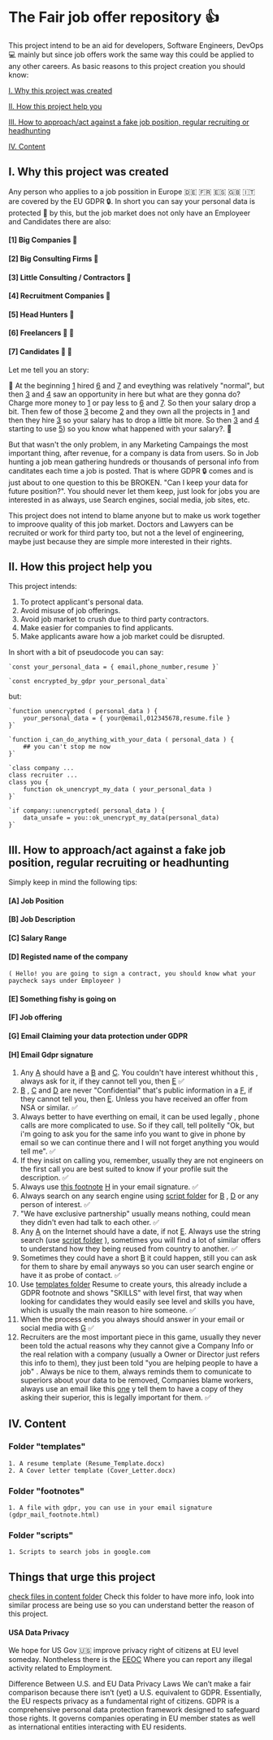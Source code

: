 # The Fair job offer repository :+1:

This project intend to be an aid for developers, Software Engineers, DevOps :computer: mainly but since job offers work the same way this could be applied to any other careers.
As basic reasons to this project creation you should know:

[I. Why this project was created](#i-why-this-project-was-created)

[II. How this project help you](#ii-how-this-project-help-you)

[III. How to approach/act against a fake job position, regular recruiting or headhunting](#iii-how-to-approachact-against-a-fake-job-position-regular-recruiting-or-headhunting)

[IV. Content](#iv-content)


## I. Why this project was created

Any person who applies to a job possition in Europe  🇩🇪 🇫🇷 🇪🇸 🇬🇧 🇮🇹 are covered by the EU GDPR :lock:. In short you can say your personal data is protected :muscle: by this, but the job market does not only have an Employeer and Candidates there are also:

#### [1] Big Companies :office:
#### [2] Big Consulting Firms :office:
#### [3] Little Consulting / Contractors :briefcase:
#### [4] Recruitment Companies :briefcase:
#### [5] Head Hunters :briefcase:
#### [6] Freelancers :woman: :man:
#### [7] Candidates :woman: :man:

Let me tell you an story:

🏁 At the beginning [1](#1-big-companies-office) hired [6](#6-freelancers-woman-man) and [7](#7-candidates-woman-man) and eveything was relatively "normal", but then [3](#3-little-consulting--contractors-briefcase) and [4](#4-recruitment-companies-briefcase) saw an opportunity in here but what are they gonna do? Charge more money to [1](#1-big-companies-office) or pay less to [6](#6-freelancers) and [7](#7-candidates). So then your salary drop a bit. Then few of those [3](#3-little-consulting--contractors-briefcase) become [2](#2-big-conculting-firms-office) and they own all the projects in [1](#1-big-companies-office) and then they hire [3](#3-little-consulting--contractors-briefcase) so your salary has to drop a little bit more. So then [3](#3-little-consulting--contractors-briefcase) and [4](#4-recruitment-companies-briefcase) starting to use [5](#5-head-hunters-briefcase)) so you know what happened with your salary?. 🏁

But that wasn't the only problem, in any Marketing Campaings the most important thing, after revenue, for a company is data from users. So in Job hunting a job mean gathering hundreds or thousands of personal info from canditates each time a job is posted. That is where GDPR :lock: comes and is just about to one question to this be BROKEN. "Can I keep your data for future position?". You should never let them keep, just look for jobs you are interested in as always, use Search engines, social media, job sites, etc.

This project does not intend to blame anyone but to make us work together to improove quality of this job market. Doctors and Lawyers can be recruited or work for third party too, but not a the level of engineering, maybe just because they are simple more interested in their rights.


## II. How this project help you

This project intends:

1. To protect applicant's personal data.
2. Avoid misuse of job offerings.
3. Avoid job market to crush due to third party contractors.
4. Make easier for companies to find applicants.
5. Make applicants aware how a job market could be disrupted.


In short with a bit of pseudocode you can say:

    `const your_personal_data = { email,phone_number,resume }`

    `const encrypted_by_gdpr your_personal_data`

but:

    `function unencrypted ( personal_data ) {
        your_personal_data = { your@email,012345678,resume.file }
    }`

    `function i_can_do_anything_with_your_data ( personal_data ) {
        ## you can't stop me now
    }`

    `class company ...
    class recruiter ...
    class you {
        function ok_unencrypt_my_data ( your_personal_data )
    }`

    `if company::unencrypted( personal_data ) {
        data_unsafe = you::ok_unencrypt_my_data(personal_data)
    }`

## III. How to approach/act against a fake job position, regular recruiting or headhunting

Simply keep in mind the following tips:

#### [A] Job Position
#### [B] Job Description
#### [C] Salary Range
#### [D] Registed name of the company 
 `( Hello! you are going to sign a contract, you should know what your paycheck says under Employeer )`
#### [E] Something fishy is going on
#### [F] Job offering
#### [G] Email Claiming your data protection under GDPR
#### [H] Email Gdpr signature

1. Any [A](#a-job-position) should have a [B](#b-job-description) and [C](#salary-range). You couldn't have interest whithout this , always ask for it, if they cannot tell you, then [E](#e-something-fishy-is-going-on) ✅
2. [B](#b-job-description) , [C](#c-salary-range) and [D](#d-registered-name-of-the-company) are never "Confidential" that's public information in a [F](#f-job-offering), if they cannot tell you, then [E](#e-something-fishy-is-going-on). Unless you have received an offer from NSA or similar. ✅
3. Always better to have everthing on email, it can be used legally , phone calls are more complicated to use. So if they call, tell politelly "Ok, but i'm going to ask you for the same info you want to give in phone by email so we can continue there and I will not forget anything you would tell me". ✅
4. If they insist on calling you, remember, usually they are not engineers on the first call you are best suited to know if your profile suit the description. ✅
5. Always use [this footnote](footnotes/gdpr_mail_footnote.html) [H](h-email-gdpr-signature) in your email signature. ✅
6. Always search on any search engine using [script folder](scripts) for [B](#b-job-description) , [D](#d-registered-name-of-the-company) or any person of interest. ✅
7. "We have exclusive partnership" usually means nothing, could mean they didn't even had talk to each other. ✅
8. Any [A](#a-job-position) on the Internet should have a date, if not [E](#e-something-fishy-is-going-o). Always use the string search (use [script folder](scripts) ), sometimes you will find a lot of similar offers to understand how they being reused from country to another. ✅
9. Sometimes they could have a short [B](#b-job-description) it could happen, still you can ask for them to share by email anyways so you can user search engine or have it as probe of contact. ✅
10. Use [templates folder](/templates/Resume_Template.docx) Resume to create yours, this already include a GDPR footnote and shows "SKILLS" with level first, that way when looking for candidates they would easily see level and skills you have, which is usually the main reason to hire someone. ✅
11. When the process ends you always should answer in your email or social media with [G](#g-email-claiming-your-data-protection-under-gdpr) ✅
12. Recruiters are the most important piece in this game, usually they never been told the actual reasons why they cannot give a Company Info or the real relation with a company (usually a Owner or Director just refers this info to them), they just been told "you are helping people to have a job" . Always be nice to them, always reminds them to comunicate to superiors about your data to be removed, Companies blame workers, always use an email like this [one](helpers/email-rejected.txt) y tell them to have a copy of they asking their superior, this is legally important for them. ✅

## IV. Content

### Folder "templates"
    1. A resume template (Resume_Template.docx)
    2. A Cover letter template (Cover_Letter.docx)

### Folder "footnotes"
    1. A file with gdpr, you can use in your email signature (gdpr_mail_footnote.html)
### Folder "scripts"
    1. Scripts to search jobs in google.com

## Things that urge this project
[check files in content folder](content) Check this folder to have more info, look into similar process are being use so you can understand better the reason of this project.

#### USA Data Privacy

We hope for US Gov 🇺🇸 improve privacy right of citizens at EU level someday. Nontheless there is the [EEOC](https://www.eeoc.gov/) Where you can report any illegal activity related to Employment.

Difference Between U.S. and EU Data Privacy Laws 
We can’t make a fair comparison because there isn’t (yet) a U.S. equivalent to GDPR. Essentially, the EU respects privacy as a fundamental right of citizens. GDPR is a comprehensive personal data protection framework designed to safeguard those rights. It governs companies operating in EU member states as well as international entities interacting with EU residents. 